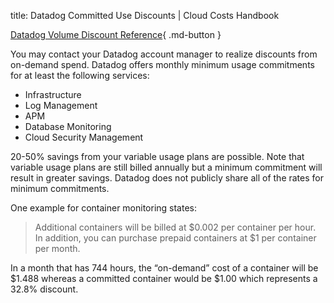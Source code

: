 title: Datadog Committed Use Discounts | Cloud Costs Handbook

[Datadog Volume Discount Reference](https://www.datadoghq.com/pricing/?product=infrastructure#infrastructure-how-do-i-monitor-containers){ .md-button }

You may contact your Datadog account manager to realize discounts from on-demand spend. Datadog offers monthly minimum usage commitments for at least the following services:

* Infrastructure
* Log Management
* APM
* Database Monitoring
* Cloud Security Management

20-50% savings from your variable usage plans are possible. Note that variable usage plans are still billed annually but a minimum commitment will result in greater savings. Datadog does not publicly share all of the rates for minimum commitments.

One example for container monitoring states:

> Additional containers will be billed at $0.002 per container per hour. In addition, you can purchase prepaid containers at $1 per container per month.

In a month that has 744 hours, the “on-demand” cost of a container will be $1.488 whereas a committed container would be $1.00 which represents a 32.8% discount. 
